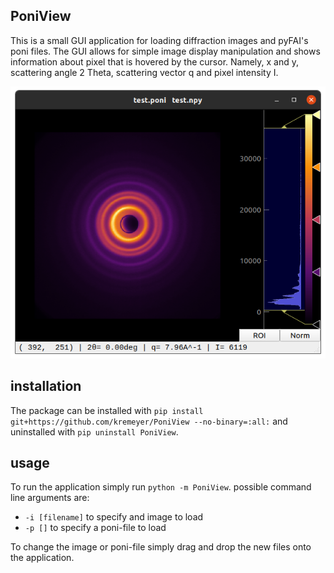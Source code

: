 ## PoniView

This is a small GUI application for loading diffraction images and pyFAI's poni files. The GUI allows for simple image display manipulation and shows information about pixel that is hovered by the cursor. Namely, x and y, scattering angle 2 Theta, scattering vector q and pixel intensity I.

![app screenshow](screenshot.png)

## installation

The package can be installed with `pip install git+https://github.com/kremeyer/PoniView --no-binary=:all:`
and uninstalled with `pip uninstall PoniView`.

## usage

To run the application simply run `python -m PoniView`.
possible command line arguments are:
- `-i [filename]` to specify and image to load
- `-p []` to specify a poni-file to load

To change the image or poni-file simply drag and drop the new files onto the application.
